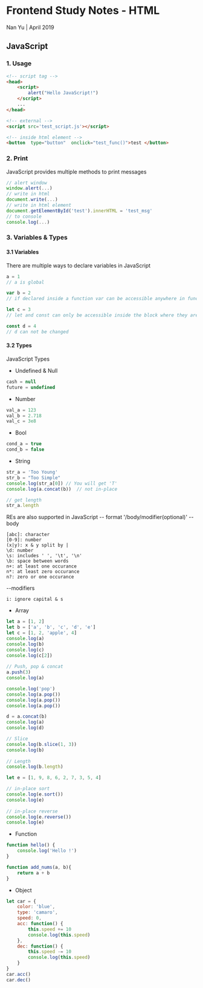 # Frontend Study Notes - HTML  
Nan Yu | April 2019   
  
## JavaScript
### 1. Usage

```html
<!-- script tag -->
<head>
	<script> 
		alert("Hello JavaScript!")
	</script>
	...
</head>

<!-- external -->
<script src='test_script.js'></script>

<!-- inside html element -->
<button  type="button"  onclick="test_func()">test </button>
```
### 2. Print
JavaScript provides multiple methods to print messages
```javascript
// alert window
window.alert(...)
// write in html
document.write(...)
// write in html element
document.getElementById('test').innerHTML = 'test_msg'
// to console
console.log(...)
```

### 3. Variables & Types
#### 3.1 Variables
There are multiple ways to declare variables in JavaScript
```javascript
a = 1
// a is global

var b = 2
// if declared inside a function var can be accessible anywhere in function. Or it is a global variable

let c = 3
// let and const can only be accessible inside the block where they are declared

const d = 4
// d can not be changed
```

#### 3.2 Types
JavaScript Types
- Undefined & Null
```JavaScript
cash = null
future = undefined
```
- Number
```JavaScript
val_a = 123
val_b = 2.718
val_c = 3e8
```

- Bool
```JavaScript
cond_a = true
cond_b = false
```

- String
```JavaScript
str_a = 'Too Young'
str_b = "Too Simple"
console.log(str_a[0]) // You will get 'T'
console.log(a.concat(b))  // not in-place

// get length
str_a.length
```

REs are also supported in JavaScript
-- format '/body/modifier(optional)'
-- body
```
[abc]: character
[0-9]: number
(x|y): x & y split by |
\d: number
\s: includes ' ', '\t', '\n'
\b: space between words
n+: at least one occurance
n*: at least zero occurance
n?: zero or one occurance
```
--modifiers
```
i: ignore capital & s
```

- Array
```JavaScript
let a = [1, 2]  
let b = ['a', 'b', 'c', 'd', 'e']  
let c = [1, 2, 'apple', 4]  
console.log(a)  
console.log(b)  
console.log(c)  
console.log(c[2])  
  
// Push, pop & concat
a.push(3)  
console.log(a)  

console.log('pop')  
console.log(a.pop())  
console.log(a.pop())  
console.log(a.pop()) 

d = a.concat(b)  
console.log(a)  
console.log(d)  

// Slice  
console.log(b.slice(1, 3))  
console.log(b)  
  
// Length
console.log(b.length)  

let e = [1, 9, 8, 6, 2, 7, 3, 5, 4]  

// in-place sort  
console.log(e.sort())  
console.log(e)  
  
// in-place reverse  
console.log(e.reverse())  
console.log(e)
```

- Function
```JavaScript
function hello() {
	console.log('Hello !')
}

function add_nums(a, b){
	return a + b
}
```

- Object
```JavaScript
let car = {  
    color: 'blue',  
    type: 'camaro',  
    speed: 0,  
    acc: function() {  
        this.speed += 10  
        console.log(this.speed)  
    },  
    dec: function() {  
        this.speed -= 10  
        console.log(this.speed)  
    }  
}  
car.acc()  
car.dec()
```
<!--stackedit_data:
eyJoaXN0b3J5IjpbNjkwNDc5MDAyLDI4OTM1MTYyNiwtODk5ND
AzMzk5LDc5MzY1MjYyMCwxNDYzMDMzNDczLC00MzgxMzg2NDcs
LTgxOTE1MTU2NywxNzkzMTY3MTM3LDExNjM2MjE0OTksNzc1NT
U1MzU0LC02NTE2MjgyMjgsMTcxODY0NDQxNSwtMTk3ODA5MjA3
OSwtOTIwMDAyODkwLDEzOTI5MTM2NTcsLTE4MjI4MTczODVdfQ
==
-->